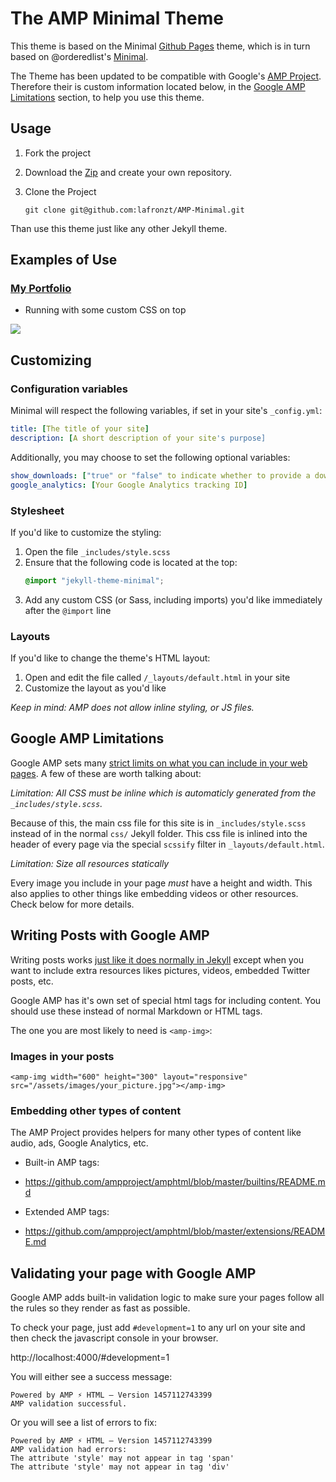 # The AMP Minimal Theme

This theme is based on the Minimal [Github Pages](https://pages.github.com/) theme, which is in turn based on @orderedlist's [Minimal](https://github.com/orderedlist/minimal).

The Theme has been updated to be compatible with Google's [AMP Project](https://www.ampproject.org/). Therefore their is custom information located below, in the [Google AMP Limitations](#google-amp-limitations) section, to help you use this theme.

## Usage

1. Fork the project

2. Download the [Zip](https://github.com/lafronzt/AMP-Minimal/archive/master.zip) and create your own repository.

3. Clone the Project
    ```git
    git clone git@github.com:lafronzt/AMP-Minimal.git
    ```

Than use this theme just like any other Jekyll theme.

## Examples of Use

### [My Portfolio](https://work.lafronz.com)
* Running with some custom CSS on top

![](https://work.github.com/images/examples/AMP-Minimal-Example.png)

## Customizing

### Configuration variables

Minimal will respect the following variables, if set in your site's `_config.yml`:

```yml
title: [The title of your site]
description: [A short description of your site's purpose]
```

Additionally, you may choose to set the following optional variables:

```yml
show_downloads: ["true" or "false" to indicate whether to provide a download URL]
google_analytics: [Your Google Analytics tracking ID]
```

### Stylesheet

If you'd like to customize the styling:

1. Open the file `_includes/style.scss`
2. Ensure that the following code is located at the top:
    ```scss
    @import "jekyll-theme-minimal";
    ```
3. Add any custom CSS (or Sass, including imports) you'd like immediately after the `@import` line

### Layouts

If you'd like to change the theme's HTML layout:

1. Open and edit the file called `/_layouts/default.html` in your site
2. Customize the layout as you'd like

*Keep in mind: AMP does not allow inline styling, or JS files.*

## [](#google-amp-limitations)Google AMP Limitations

Google AMP sets many
[strict limits on what you can include in your web pages](https://www.ampproject.org/docs/get_started/technical_overview.html).
A few of these are worth talking about:

*Limitation: All CSS must be inline which is automaticly generated from the `_includes/style.scss`.*

Because of this, the main css file for this site is in `_includes/style.scss`
instead of in the normal `css/` Jekyll folder. This css file is inlined
into the header of every page via the special `scssify` filter in `_layouts/default.html`.

*Limitation: Size all resources statically*

Every image you include in your page *must* have a height and width. This also
applies to other things like embedding videos or other resources. Check below
for more details.

## Writing Posts with Google AMP

Writing posts works
[just like it does normally in Jekyll](https://jekyllrb.com/docs/posts/)
except when you want to include extra resources likes pictures, videos,
embedded Twitter posts, etc.

Google AMP has it's own set of special html tags for including content. You
should use these instead of normal Markdown or HTML tags.

The one you are most likely to need is `<amp-img>`:

### Images in your posts

```
<amp-img width="600" height="300" layout="responsive" src="/assets/images/your_picture.jpg"></amp-img>
```

### Embedding other types of content

The AMP Project provides helpers for many other types of content like audio,
ads, Google Analytics, etc.

* Built-in AMP tags:
 * https://github.com/ampproject/amphtml/blob/master/builtins/README.md

* Extended AMP tags:
 * https://github.com/ampproject/amphtml/blob/master/extensions/README.md

## Validating your page with Google AMP

Google AMP adds built-in validation logic to make sure your pages follow all
the rules so they render as fast as possible.

To check your page, just add `#development=1` to any url on your site and then
check the javascript console in your browser.

http://localhost:4000/#development=1

You will either see a success message:

```
Powered by AMP ⚡ HTML – Version 1457112743399
AMP validation successful.
```

Or you will see a list of errors to fix:

```
Powered by AMP ⚡ HTML – Version 1457112743399
AMP validation had errors:
The attribute 'style' may not appear in tag 'span'
The attribute 'style' may not appear in tag 'div'
```

